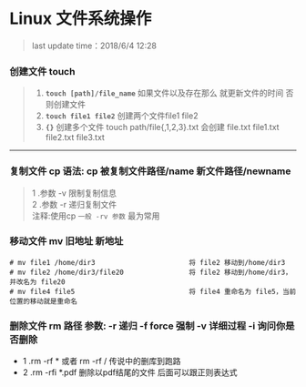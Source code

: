 Linux 文件系统操作
====
> last update time：2018/6/4 12:28 
### 创建文件 touch
> 1. **`touch [path]/file_name`**  如果文件以及存在那么 就更新文件的时间 否则创建文件  
> 2. **`touch file1 file2`** 创建两个文件file1 file2 
> 3. **`{}`** 创建多个文件  touch path/file{,1,2,3}.txt 会创建 file.txt file1.txt file2.txt file3.txt  
----
### 复制文件 cp  语法: cp 被复制文件路径/name   新文件路径/newname  
> 1 .参数 -v 限制复制信息  
> 2 .参数 -r 递归复制文件  
> 注释:使用cp `一般 -rv 参数` 最为常用
### 移动文件 mv 旧地址 新地址
```shell
# mv file1 /home/dir3                       将 file2 移动到/home/dir3 
# mv file2 /home/dir3/file20                将 file2 移动到/home/dir3，并改名为 file20 
# mv file4 file5                            将 file4 重命名为 file5，当前位置的移动就是重命名 
```
### 删除文件 rm 路径  参数: -r 递归 -f force 强制 -v 详细过程 -i 询问你是否删除
* 1 .rm -rf * 或者 rm -rf / 传说中的删库到跑路 
* 2 .rm -rfi *.pdf 删除以pdf结尾的文件  后面可以跟正则表达式



